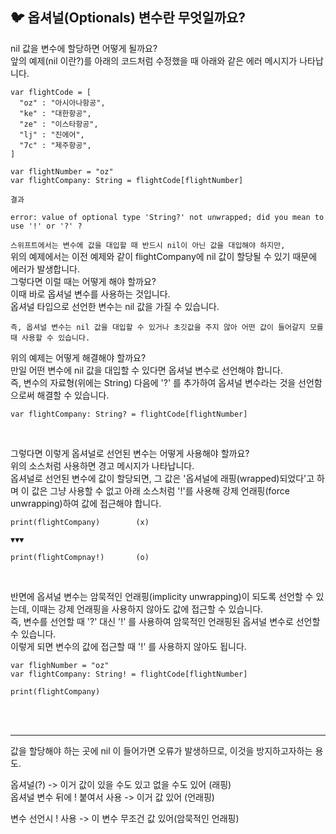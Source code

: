## 🐦 옵셔널(Optionals) 변수란 무엇일까요?

nil 값을 변수에 할당하면 어떻게 될까요?   
앞의 예제(nil 이란?)를 아래의 코드처럼 수정했을 때 아래와 같은 에러 메시지가 나타납니다.   

```
var flightCode = [
  "oz" : "아시아나항공",
  "ke" : "대한항공",
  "ze" : "이스타항공",
  "lj" : "진에어",
  "7c" : "제주항공",
]
```

```
var flightNumber = "oz"
var flightCompany: String = flightCode[flightNumber]
```
```
결과

error: value of optional type 'String?' not unwrapped; did you mean to use '!' or '?' ?
```

`스위프트에서는 변수에 값을 대입할 때 반드시 nil이 아닌 값을 대입해야 하지만,`   
위의 예제에서는 이전 예제와 같이 flightCompany에 nil 값이 할당될 수 있기 때문에 에러가 발생합니다.   
그렇다면 이럴 때는 어떻게 해야 할까요?   
이때 바로 옵셔널 변수를 사용하는 것입니다.   
옵셔널 타입으로 선언한 변수는 nil 값을 가질 수 있습니다.   

`즉, 옵셔널 변수는 nil 값을 대입할 수 있거나 초깃값을 주지 않아 어떤 값이 들어갈지 모를 때 사용할 수 있습니다.`   

위의 예제는 어떻게 해결해야 할까요?   
만일 어떤 변수에 nil 값을 대입할 수 있다면 옵셔널 변수로 선언해야 합니다.   
즉, 변수의 자료형(위에는 String) 다음에 '?' 를 추가하여 옵셔널 변수라는 것을 선언함으로써 해결할 수 있습니다.   
```
var flightCompany: String? = flightCode[flightNumber]
```
</br>

그렇다면 이렇게 옵셔널로 선언된 변수는 어떻게 사용해야 할까요?  
위의 소스처럼 사용하면 경고 메시지가 나타납니다.   
옵셔널로 선언된 변수에 값이 할당되면, 그 값은 '옵셔널에 래핑(wrapped)되었다'고 하며 이 값은 그냥 사용할 수 없고 아래 소스처럼 '!'를 사용해 강제 언래핑(force unwrapping)하여 값에 접근해야 합니다.   

```
print(flightCompany)        (x)

▼▼▼

print(flightCompnay!)       (o)
```
</br>

반면에 옵셔널 변수는 암묵적인 언래핑(implicity unwrapping)이 되도록 선언할 수 있는데, 이때는 강제 언래핑을 사용하지 않아도 값에 접근할 수 있습니다.   
즉, 변수를 선언할 때 '?' 대신 '!' 를 사용하여 암묵적인 언래핑된 옵셔널 변수로 선언할 수 있습니다.   
이렇게 되면 변수의 값에 접근할 때 '!' 를 사용하지 않아도 됩니다.   

```
var flighNumber = "oz"
var flightCompany: String! = flightCode[flightNumber]

print(flightCompany)
```
</br>
</br>

---

값을 할당해야 하는 곳에 nil 이 들어가면 오류가 발생하므로, 이것을 방지하고자하는 용도.   

옵셔널(?) -> 이거 값이 있을 수도 있고 없을 수도 있어 (래핑)    
옵셔널 변수 뒤에 ! 붙여서 사용 -> 이거 값 있어 (언래핑)      

변수 선언시 ! 사용 -> 이 변수 무조건 값 있어(암묵적인 언래핑)      

